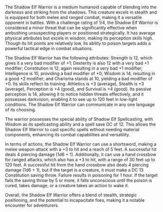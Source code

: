 The Shadow Elf Warrior is a medium humanoid capable of blending into the darkness and striking from the shadows. This creature excels in stealth and is equipped for both melee and ranged combat, making it a versatile opponent in battles. With a challenge rating of 1/4, the Shadow Elf Warrior is considered a minor threat that can be significantly effective when ambushing unsuspecting players or positioned strategically. It has average physical attributes but excels in wisdom, making its perception skills high. Though its hit points are relatively low, its ability to poison targets adds a powerful tactical edge in combat situations.

The Shadow Elf Warrior has the following attributes: Strength is 12, which gives it a very bad modifier of +1; Dexterity is also 12 with a very bad +1 modifier; Constitution is 12, again resulting in a very bad +1 modifier; Intelligence is 10, providing a bad modifier of +0; Wisdom is 14, resulting in a good +2 modifier; and Charisma stands at 10, yielding a bad modifier of +0. Its skills reflect its training: Athletics is +3 (average), Stealth is +3 (average), Perception is +4 (good), and Survival is +4 (good). Its passive perception is 14, allowing it to notice hidden threats effectively, and it possesses darkvision, enabling it to see up to 120 feet in low-light conditions. The Shadow Elf Warrior can communicate in any one language of its choosing.

The warrior possesses the special ability of Shadow Elf Spellcasting, with Wisdom as its spellcasting ability and a spell save DC of 12. This allows the Shadow Elf Warrior to cast specific spells without needing material components, enhancing its combat capabilities and versatility.

In terms of actions, the Shadow Elf Warrior can use a shortsword, making a melee weapon attack with a +3 to hit and a reach of 5 feet. A successful hit deals 4 piercing damage (1d6 + 1). Additionally, it can use a hand crossbow for ranged attacks, which also has a +3 to hit, with a range of 30 feet up to 120 feet. A successful hit from the hand crossbow also deals 4 piercing damage (1d6 + 1), but if the target is a creature, it must make a DC 13 Constitution saving throw. Failure results in poisoning for 1 hour. If the target fails the saving throw by 5 or more, it falls unconscious until the poison is cured, takes damage, or a creature takes an action to wake it.

Overall, the Shadow Elf Warrior offers a blend of stealth, strategic positioning, and the potential to incapacitate foes, making it a notable encounter for adventurers.